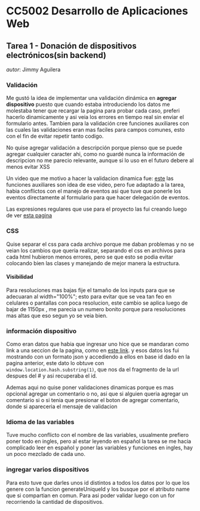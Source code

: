 # CC5002 Desarrollo de Aplicaciones Web
## Tarea 1 - Donación de dispositivos electrónicos(sin backend)

_autor_: Jimmy Aguilera


### Validación

Me gustó la idea de implementar una validación dinámica en __agregar dispositivo__ puesto que cuando estaba introduciendo los datos me molestaba tener que recargar la pagina para probar cada caso, preferi hacerlo dinamicamente y asi veia los errores en tiempo real sin enviar el formulario antes.
Tambien para la validación cree funciones auxiliares con las cuales las validaciones eran mas faciles para campos comunes, esto con el fin de evitar repetir tanto codigo.

No quise agregar validación a descripción porque pienso que se puede agregar cualquier caracter ahi, como no guardé nunca la información de descripcion no me parecio relevante, aunque si lo uso en el futuro debere al menos evitar XSS

Un video que me motivo a hacer la validacion dinamica fue: 
[este](https://www.youtube.com/watch?v=h_nl7mHCL5c&t=2742s) las funciones auxiliares son idea de ese video, pero fue adaptado a la tarea, habia conflictos con el manejo de eventos asi que tuve que ponerle los eventos directamente al formulario para que hacer delegación de eventos.

Las expresiones regulares que use para el proyecto las fui creando luego de ver [esta pagina](https://lenguajejs.com/javascript/regexp/crear-expresiones-regulares/)

### CSS 

Quise separar el css para cada archivo porque me daban problemas y no se veian los cambios que queria realizar, separando el css en archivos para cada html hubieron menos errores, pero se que esto se podia evitar colocando bien las clases y manejando de mejor manera la estructura.

#### Visibilidad 

Para resoluciones mas bajas fije el tamaño de los inputs para que se adecuaran al width="100%"; esto para evitar que se vea tan feo en celulares o pantallas con poca resolucion, este cambio se aplica luego de bajar de 1150px
, me parecia un numero bonito porque para resoluciones mas altas que eso segun yo se veia bien.

### información dispositivo

Como eran datos que habia que ingresar uno hice que se mandaran como link a una seccion de la pagina, como en [este link](https://users.dcc.uchile.cl/~ahevia/html/links.html#:~:text=Para%20insertar%20un%20link%20en,d%C3%B3nde%20debe%20seguir%20el%20link).
y esos datos los fui mostrando con un formato json y accediendo a ellos en base id dado en la pagina anterior, este dato lo obtuve con ``window.location.hash.substring(1)``, que nos da el fragmento de la url despues del # y asi recuperaba el id.

Ademas aqui no quise poner validaciones dinamicas porque es mas opcional agregar un comentario o no, asi que si alguien queria agregar un comentario si o si tenia que presionar el boton de agregar comentario, donde si apareceria el mensaje de validacion

### Idioma de las variables

Tuve mucho conflicto con el nombre de las variables, usualmente prefiero poner todo en ingles, pero al estar leyendo en español la tarea se me hacia complicado leer en español y poner las variables y funciones en ingles, hay un poco mezclado de cada uno.

### ingregar varios dispositivos

Para esto tuve que darles unos id distintos a todos los datos por lo que los genere con la funcion generateUniqueId y los busque por el atributo name que si compartian en comun. Para asi poder validar luego con un for recorriendo la cantidad de dispositivos.
